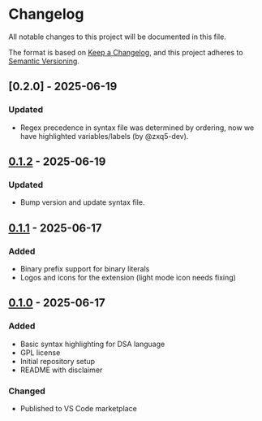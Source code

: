# Changelog

All notable changes to this project will be documented in this file.

The format is based on [Keep a Changelog](https://keepachangelog.com/en/1.0.0/),
and this project adheres to [Semantic Versioning](https://semver.org/spec/v2.0.0.html).

## [0.2.0] - 2025-06-19

### Updated

- Regex precedence in syntax file was determined by ordering, now we have highlighted variables/labels (by @zxq5-dev).

## [0.1.2] - 2025-06-19

### Updated

- Bump version and update syntax file.

## [0.1.1] - 2025-06-17

### Added

- Binary prefix support for binary literals
- Logos and icons for the extension (light mode icon needs fixing)

## [0.1.0] - 2025-06-17

### Added

- Basic syntax highlighting for DSA language
- GPL license
- Initial repository setup
- README with disclaimer

### Changed

- Published to VS Code marketplace

[0.1.3]: https://github.com/nullndvoid/dsa-language-support/compare/v0.1.2...v0.1.3
[0.1.2]: https://github.com/nullndvoid/dsa-language-support/compare/v0.1.1...v0.1.2
[0.1.1]: https://github.com/nullndvoid/dsa-language-support/compare/v0.1.0...v0.1.1
[0.1.0]: https://github.com/nullndvoid/dsa-language

